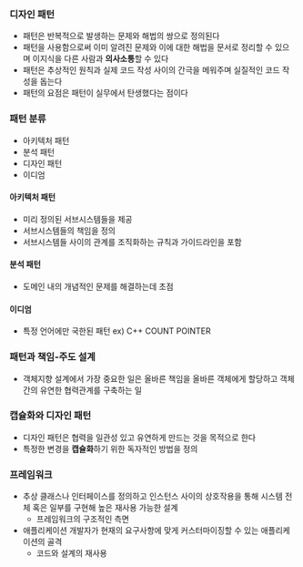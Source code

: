 ### 디자인 패턴 

- 패턴은 반복적으로 발생하는 문제와 해법의 쌍으로 정의된다
- 패턴을 사용함으로써 이미 알려진 문제와 이에 대한 해법을 문서로 정리할 수 있으며 이지식을 다른 사람과 **의사소통**할 수 있다
- 패턴은 추상적인 원칙과 실제 코드 작성 사이의 간극을 메워주며 실질적인 코드 작성을 돕는다
- 패턴의 요점은 패턴이 실무에서 탄생했다는 점이다

### 패턴 분류

- 아키텍처 패턴
- 분석 패턴
- 디자인 패턴
- 이디엄

#### 아키텍처 패턴

- 미리 정의된 서브시스템들을 제공
- 서브시스템들의 책임을 정의
- 서브시스템들 사이의 관계를 조직화하는 규칙과 가이드라인을 포함

#### 분석 패턴

- 도메인 내의 개념적인 문제를 해결하는데 초점

#### 이디엄

- 특정 언어에만 국한된 패턴
  ex) C++ COUNT POINTER

### 패턴과 책임-주도 설계

- 객체지향 설계에서 가장 중요한 일은 올바른 책임을 올바른 객체에게 할당하고 객체 간의 유연한 협력관계를 구축하는 일

### 캡슐화와 디자인 패턴

- 디자인 패턴은 협력을 일관성 있고 유연하게 만드는 것을 목적으로 한다
- 특정한 변경을 **캡슐화**하기 위한 독자적인 방법을 정의

### 프레임워크

- 추상 클래스나 인터페이스를 정의하고 인스턴스 사이의 상호작용을 통해 시스템 전체  혹은 일부를 구현해 높은 재사용 가능한 설계
	- 프레임워크의 구조적인 측면
- 애플리케이션 개발자가 현재의 요구사항에 맞게 커스터마이징할 수 있는 애플리케이션의 골격
	- 코드와 설계의 재사용

